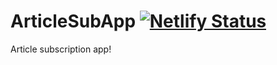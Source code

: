 # ArticleSubApp [![Netlify Status](https://api.netlify.com/api/v1/badges/eead1f95-cb41-4507-9d5e-0645694c4ce6/deploy-status)](https://app.netlify.com/sites/sub-app-mern/deploys)

Article subscription app!
